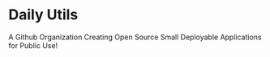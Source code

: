 # Daily Utils

A Github Organization Creating Open Source Small Deployable Applications for Public Use!
